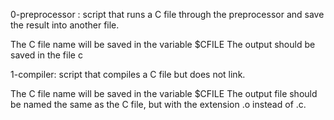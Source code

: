 0-preprocessor : script that runs a C file through the preprocessor and save the result into another file.

The C file name will be saved in the variable $CFILE
The output should be saved in the file c

1-compiler: script that compiles a C file but does not link.

The C file name will be saved in the variable $CFILE
The output file should be named the same as the C file, but with the extension .o instead of .c.


